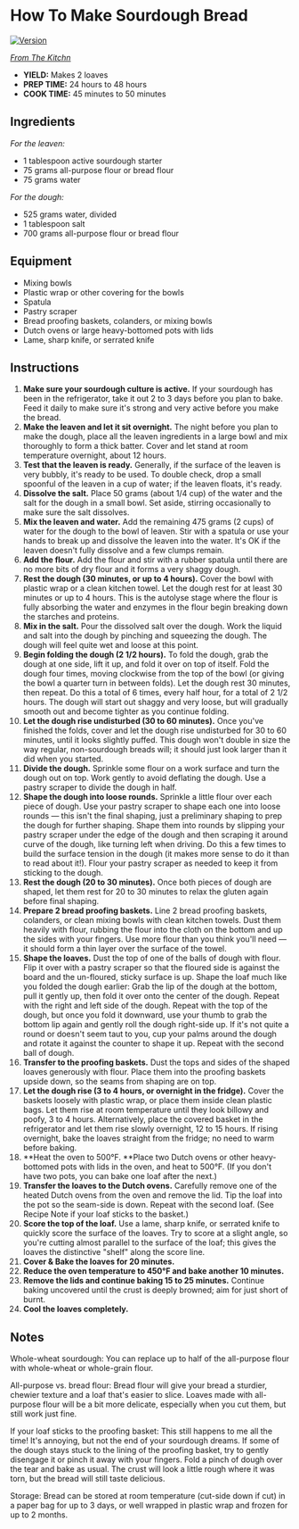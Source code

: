 # How To Make Sourdough Bread

[![Version](https://raster.shields.io/badge/dynamic/json?style=flat-square&color=%230366d6&label=version&query=version&url=https%3A%2F%2Fraw.githubusercontent.com%2Ftbremer%2Fsourdough%2Fmain%2Fpackage.json)](https://github.com/tbremer/sourdough)

_[From The Kitchn](https://www.thekitchn.com/how-to-make-sourdough-bread-224367)_

- **YIELD:** Makes 2 loaves
- **PREP TIME:** 24 hours to 48 hours
- **COOK TIME:** 45 minutes to 50 minutes

## Ingredients

_For the leaven:_

- 1 tablespoon active sourdough starter
- 75 grams all-purpose flour or bread flour
- 75 grams water

_For the dough:_

- 525 grams water, divided
- 1 tablespoon salt
- 700 grams all-purpose flour or bread flour

## Equipment

- Mixing bowls
- Plastic wrap or other covering for the bowls
- Spatula
- Pastry scraper
- Bread proofing baskets, colanders, or mixing bowls
- Dutch ovens or large heavy-bottomed pots with lids
- Lame, sharp knife, or serrated knife

## Instructions

1. **Make sure your sourdough culture is active.** If your sourdough has been in the refrigerator, take it out 2 to 3 days before you plan to bake. Feed it daily to make sure it's strong and very active before you make the bread.
1. **Make the leaven and let it sit overnight.** The night before you plan to make the dough, place all the leaven ingredients in a large bowl and mix thoroughly to form a thick batter. Cover and let stand at room temperature overnight, about 12 hours.
1. **Test that the leaven is ready.** Generally, if the surface of the leaven is very bubbly, it's ready to be used. To double check, drop a small spoonful of the leaven in a cup of water; if the leaven floats, it's ready.
1. **Dissolve the salt.** Place 50 grams (about 1/4 cup) of the water and the salt for the dough in a small bowl. Set aside, stirring occasionally to make sure the salt dissolves.
1. **Mix the leaven and water.** Add the remaining 475 grams (2 cups) of water for the dough to the bowl of leaven. Stir with a spatula or use your hands to break up and dissolve the leaven into the water. It's OK if the leaven doesn't fully dissolve and a few clumps remain.
1. **Add the flour.** Add the flour and stir with a rubber spatula until there are no more bits of dry flour and it forms a very shaggy dough.
1. **Rest the dough (30 minutes, or up to 4 hours).** Cover the bowl with plastic wrap or a clean kitchen towel. Let the dough rest for at least 30 minutes or up to 4 hours. This is the autolyse stage where the flour is fully absorbing the water and enzymes in the flour begin breaking down the starches and proteins.
1. **Mix in the salt.** Pour the dissolved salt over the dough. Work the liquid and salt into the dough by pinching and squeezing the dough. The dough will feel quite wet and loose at this point.
1. **Begin folding the dough (2 1/2 hours).** To fold the dough, grab the dough at one side, lift it up, and fold it over on top of itself. Fold the dough four times, moving clockwise from the top of the bowl (or giving the bowl a quarter turn in between folds). Let the dough rest 30 minutes, then repeat. Do this a total of 6 times, every half hour, for a total of 2 1/2 hours. The dough will start out shaggy and very loose, but will gradually smooth out and become tighter as you continue folding.
1. **Let the dough rise undisturbed (30 to 60 minutes).** Once you've finished the folds, cover and let the dough rise undisturbed for 30 to 60 minutes, until it looks slightly puffed. This dough won't double in size the way regular, non-sourdough breads will; it should just look larger than it did when you started.
1. **Divide the dough.** Sprinkle some flour on a work surface and turn the dough out on top. Work gently to avoid deflating the dough. Use a pastry scraper to divide the dough in half.
1. **Shape the dough into loose rounds.** Sprinkle a little flour over each piece of dough. Use your pastry scraper to shape each one into loose rounds — this isn't the final shaping, just a preliminary shaping to prep the dough for further shaping. Shape them into rounds by slipping your pastry scraper under the edge of the dough and then scraping it around curve of the dough, like turning left when driving. Do this a few times to build the surface tension in the dough (it makes more sense to do it than to read about it!). Flour your pastry scraper as needed to keep it from sticking to the dough.
1. **Rest the dough (20 to 30 minutes).** Once both pieces of dough are shaped, let them rest for 20 to 30 minutes to relax the gluten again before final shaping.
1. **Prepare 2 bread proofing baskets.** Line 2 bread proofing baskets, colanders, or clean mixing bowls with clean kitchen towels. Dust them heavily with flour, rubbing the flour into the cloth on the bottom and up the sides with your fingers. Use more flour than you think you'll need — it should form a thin layer over the surface of the towel.
1. **Shape the loaves.** Dust the top of one of the balls of dough with flour. Flip it over with a pastry scraper so that the floured side is against the board and the un-floured, sticky surface is up. Shape the loaf much like you folded the dough earlier: Grab the lip of the dough at the bottom, pull it gently up, then fold it over onto the center of the dough. Repeat with the right and left side of the dough. Repeat with the top of the dough, but once you fold it downward, use your thumb to grab the bottom lip again and gently roll the dough right-side up. If it's not quite a round or doesn't seem taut to you, cup your palms around the dough and rotate it against the counter to shape it up. Repeat with the second ball of dough.
1. **Transfer to the proofing baskets.** Dust the tops and sides of the shaped loaves generously with flour. Place them into the proofing baskets upside down, so the seams from shaping are on top.
1. **Let the dough rise (3 to 4 hours, or overnight in the fridge).** Cover the baskets loosely with plastic wrap, or place them inside clean plastic bags. Let them rise at room temperature until they look billowy and poofy, 3 to 4 hours. Alternatively, place the covered basket in the refrigerator and let them rise slowly overnight, 12 to 15 hours. If rising overnight, bake the loaves straight from the fridge; no need to warm before baking.
1. **Heat the oven to 500°F. **Place two Dutch ovens or other heavy-bottomed pots with lids in the oven, and heat to 500°F. (If you don't have two pots, you can bake one loaf after the next.)
1. **Transfer the loaves to the Dutch ovens.** Carefully remove one of the heated Dutch ovens from the oven and remove the lid. Tip the loaf into the pot so the seam-side is down. Repeat with the second loaf. (See Recipe Note if your loaf sticks to the basket.)
1. **Score the top of the loaf.** Use a lame, sharp knife, or serrated knife to quickly score the surface of the loaves. Try to score at a slight angle, so you're cutting almost parallel to the surface of the loaf; this gives the loaves the distinctive "shelf" along the score line.
1. **Cover & Bake the loaves for 20 minutes.**
1. **Reduce the oven temperature to 450°F and bake another 10 minutes.**
1. **Remove the lids and continue baking 15 to 25 minutes.** Continue baking uncovered until the crust is deeply browned; aim for just short of burnt.
1. **Cool the loaves completely.**

## Notes

Whole-wheat sourdough: You can replace up to half of the all-purpose flour with whole-wheat or whole-grain flour.

All-purpose vs. bread flour: Bread flour will give your bread a sturdier, chewier texture and a loaf that's easier to slice. Loaves made with all-purpose flour will be a bit more delicate, especially when you cut them, but still work just fine.

If your loaf sticks to the proofing basket: This still happens to me all the time! It's annoying, but not the end of your sourdough dreams. If some of the dough stays stuck to the lining of the proofing basket, try to gently disengage it or pinch it away with your fingers. Fold a pinch of dough over the tear and bake as usual. The crust will look a little rough where it was torn, but the bread will still taste delicious.

Storage: Bread can be stored at room temperature (cut-side down if cut) in a paper bag for up to 3 days, or well wrapped in plastic wrap and frozen for up to 2 months.
